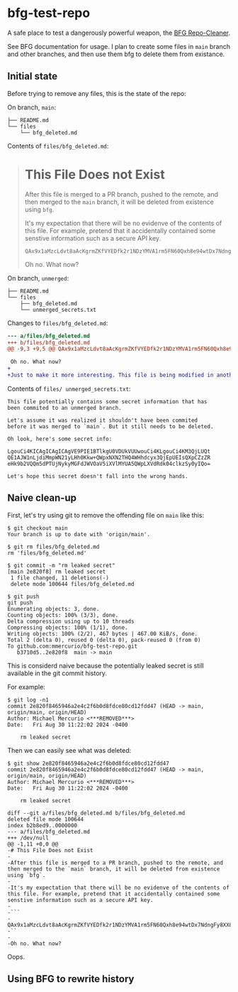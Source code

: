 # bfg-test-repo
A safe place to test a dangerously powerful weapon, the [BFG Repo-Cleaner](https://rtyley.github.io/bfg-repo-cleaner/).

See BFG documentation for usage. I plan to create some files in `main` branch and other branches, and then use them bfg to delete them from existance.

## Initial state

Before trying to remove any files, this is the state of the repo:

On branch, `main`:

```
├── README.md
└── files
    └── bfg_deleted.md
```

Contents of `files/bfg_deleted.md`:

> # This File Does not Exist
>
> After this file is merged to a PR branch, pushed to the remote, and then merged to the `main`  branch, it will be deleted from existence using `bfg`.
>
> It's my expectation that there will be no evidenve of the contents of this file. For example, pretend that it accidentally contained some senstive information such as a secure API key.
>
>
> ```
> QAx9x1aMzcLdvt8aAcKgrmZKfVYEDfk2r1NDzYMVA1rm5FN60Qxh8e94wtDx7NdngFy8XX8PwhQmT69uxVG41MTByeVfRg73ivKD
> ```
>
> Oh no. What now?



On branch, `unmerged`:

```
├── README.md
└── files
    ├── bfg_deleted.md
    └── unmerged_secrets.txt
```

Changes to  `files/bfg_deleted.md`:

```diff
--- a/files/bfg_deleted.md
+++ b/files/bfg_deleted.md
@@ -9,3 +9,5 @@ QAx9x1aMzcLdvt8aAcKgrmZKfVYEDfk2r1NDzYMVA1rm5FN60Qxh8e94wtDx7NdngFy8XX8PwhQmT69u

 Oh no. What now?
+
+Just to make it more interesting. This file is being modified in another branch that is not merged, but pushed to the remote.
```

Contents of `files/ unmerged_secrets.txt`:

```
This file potentially contains some secret information that has
been commited to an unmerged branch.

Let's assume it was realized it shouldn't have been commited
before it was merged to `main`. But it still needs to be deleted.

Oh look, here's some secret info:

LgouCi4KICAgICAgICAgVE9PIE1BTlkgU0VDUkVUUwouCi4KLgouCi4KM3QjLUQt
QE1AJW1nLjdiMmpWN21yLHh0Kkw+QWpxNXN2THQ4WHhdcyx3QjEpUEIsQXpCZzZR
eHk9b2VQQm5dPTUjNykyMGFdJWVOaV5iXVlMYUA5QWpLXVdRdk04clkzSy0yIQo=

Let's hope this secret doesn't fall into the wrong hands.
```

## Naive clean-up

First, let's try using git to remove the offending file on `main` like this:

```shell
$ git checkout main
Your branch is up to date with 'origin/main'.

$ git rm files/bfg_deleted.md
rm 'files/bfg_deleted.md'

$ git commit -m "rm leaked secret"
[main 2e820f8] rm leaked secret
 1 file changed, 11 deletions(-)
 delete mode 100644 files/bfg_deleted.md

$ git push
git push
Enumerating objects: 3, done.
Counting objects: 100% (3/3), done.
Delta compression using up to 10 threads
Compressing objects: 100% (1/1), done.
Writing objects: 100% (2/2), 467 bytes | 467.00 KiB/s, done.
Total 2 (delta 0), reused 0 (delta 0), pack-reused 0 (from 0)
To github.com:mmercurio/bfg-test-repo.git
   b3710d5..2e820f8  main -> main
```

This is considerd naive because the potentially leaked secret is still available in the git commit history.

For example:

```shell
$ git log -n1
commit 2e820f8465946a2e4c2f6b0d8fdce80cd12fdd47 (HEAD -> main, origin/main, origin/HEAD)
Author: Michael Mercurio <***REMOVED***>
Date:   Fri Aug 30 11:22:02 2024 -0400

    rm leaked secret
```

Then we can easily see what was deleted:

```shell
$ git show 2e820f8465946a2e4c2f6b0d8fdce80cd12fdd47
commit 2e820f8465946a2e4c2f6b0d8fdce80cd12fdd47 (HEAD -> main, origin/main, origin/HEAD)
Author: Michael Mercurio <***REMOVED***>
Date:   Fri Aug 30 11:22:02 2024 -0400

    rm leaked secret

diff --git a/files/bfg_deleted.md b/files/bfg_deleted.md
deleted file mode 100644
index b2b8ed9..0000000
--- a/files/bfg_deleted.md
+++ /dev/null
@@ -1,11 +0,0 @@
-# This File Does not Exist
-
-After this file is merged to a PR branch, pushed to the remote, and then merged to the `main` branch, it will be deleted from existence using `bfg`.
-
-It's my expectation that there will be no evidenve of the contents of this file. For example, pretend that it accidentally contained some senstive information such as a secure API key.
-
-```
-QAx9x1aMzcLdvt8aAcKgrmZKfVYEDfk2r1NDzYMVA1rm5FN60Qxh8e94wtDx7NdngFy8XX8PwhQmT69uxVG41MTByeVfRg73ivKD
-``
-
-Oh no. What now?
```

Oops.


## Using BFG to rewrite history
